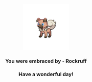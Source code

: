 <p align="center">
    <img src="https://raw.githubusercontent.com/PokeAPI/sprites/master/sprites/pokemon/744.png" width="150" height="150">
</p>
<h3 align="center">You were embraced by - <b>Rockruff</b></h3>
<h3 align="center">Have a wonderful day!</h3>
